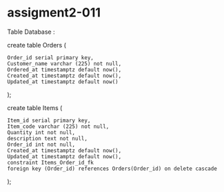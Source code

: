# assigment2-011

Table Database : 

create table Orders (

	Order_id serial primary key,
	Customer_name varchar (225) not null,
	Ordered_at timestamptz default now(),
	Created_at timestamptz default now(),
	Updated_at timestamptz default now()

	
);

create table Items (

	Item_id serial primary key,
	Item_code varchar (225) not null,
	Quantity int not null,
	description text not null,
	Order_id int not null,
	Created_at timestamptz default now(),
	Updated_at timestamptz default now(),
	constraint Items_Order_id_fk
	foreign key (Order_id) references Orders(Order_id) on delete cascade

	
);
